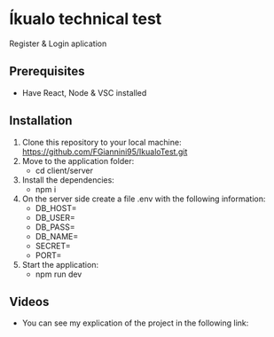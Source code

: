 # Íkualo technical test
Register & Login aplication
## Prerequisites
- Have React, Node & VSC installed
## Installation
1. Clone this repository to your local machine:
   https://github.com/FGiannini95/IkualoTest.git
2. Move to the application folder:
   - cd client/server
3. Install the dependencies:
   - npm i
4. On the server side create a file .env with the following information:
   - DB_HOST=
   - DB_USER=
   - DB_PASS=
   - DB_NAME=
   - SECRET=   
   - PORT= 
5. Start the application:
   - npm run dev
## Videos
- You can see my explication of the project in the following link: 
